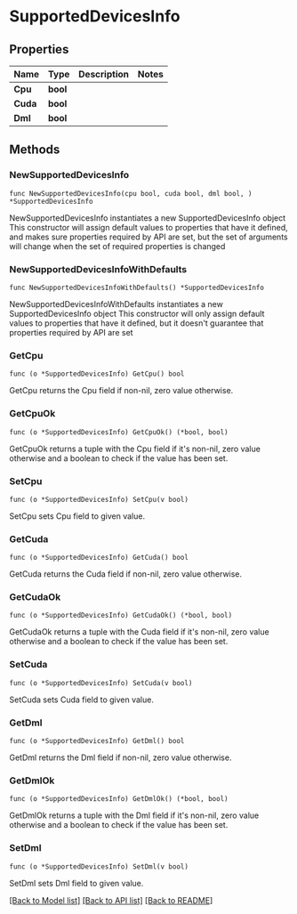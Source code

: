 # SupportedDevicesInfo

## Properties

Name | Type | Description | Notes
------------ | ------------- | ------------- | -------------
**Cpu** | **bool** |  |
**Cuda** | **bool** |  |
**Dml** | **bool** |  |

## Methods

### NewSupportedDevicesInfo

`func NewSupportedDevicesInfo(cpu bool, cuda bool, dml bool, ) *SupportedDevicesInfo`

NewSupportedDevicesInfo instantiates a new SupportedDevicesInfo object
This constructor will assign default values to properties that have it defined,
and makes sure properties required by API are set, but the set of arguments
will change when the set of required properties is changed

### NewSupportedDevicesInfoWithDefaults

`func NewSupportedDevicesInfoWithDefaults() *SupportedDevicesInfo`

NewSupportedDevicesInfoWithDefaults instantiates a new SupportedDevicesInfo object
This constructor will only assign default values to properties that have it defined,
but it doesn't guarantee that properties required by API are set

### GetCpu

`func (o *SupportedDevicesInfo) GetCpu() bool`

GetCpu returns the Cpu field if non-nil, zero value otherwise.

### GetCpuOk

`func (o *SupportedDevicesInfo) GetCpuOk() (*bool, bool)`

GetCpuOk returns a tuple with the Cpu field if it's non-nil, zero value otherwise
and a boolean to check if the value has been set.

### SetCpu

`func (o *SupportedDevicesInfo) SetCpu(v bool)`

SetCpu sets Cpu field to given value.

### GetCuda

`func (o *SupportedDevicesInfo) GetCuda() bool`

GetCuda returns the Cuda field if non-nil, zero value otherwise.

### GetCudaOk

`func (o *SupportedDevicesInfo) GetCudaOk() (*bool, bool)`

GetCudaOk returns a tuple with the Cuda field if it's non-nil, zero value otherwise
and a boolean to check if the value has been set.

### SetCuda

`func (o *SupportedDevicesInfo) SetCuda(v bool)`

SetCuda sets Cuda field to given value.

### GetDml

`func (o *SupportedDevicesInfo) GetDml() bool`

GetDml returns the Dml field if non-nil, zero value otherwise.

### GetDmlOk

`func (o *SupportedDevicesInfo) GetDmlOk() (*bool, bool)`

GetDmlOk returns a tuple with the Dml field if it's non-nil, zero value otherwise
and a boolean to check if the value has been set.

### SetDml

`func (o *SupportedDevicesInfo) SetDml(v bool)`

SetDml sets Dml field to given value.

[[Back to Model list]](../README.md#documentation-for-models) [[Back to API list]](../README.md#documentation-for-api-endpoints) [[Back to README]](../README.md)
